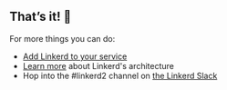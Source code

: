 ## That’s it! 👏

For more things you can do:

- [Add Linkerd to your service](https://linkerd.io/2/adding-your-service)
- [Learn more](https://linkerd.io/2/architecture) about Linkerd's architecture
- Hop into the #linkerd2 channel on [the Linkerd Slack](https://slack.linkerd.io)
